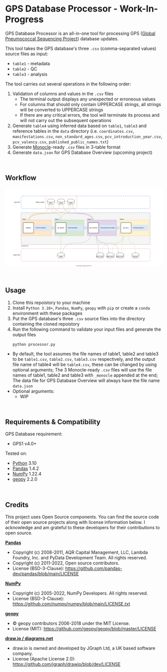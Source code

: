 # GPS Database Processor - Work-In-Progress

GPS Database Processor is an all-in-one tool for processing GPS ([Global Pneumococcal Sequencing Project](https://www.pneumogen.net/gps/)) database updates. 

This tool takes the GPS database's three `.csv` (comma-separated values) source files as input:
- `table1` - metadata
- `table2` - QC
- `table3` - analysis

The tool carries out several operations in the following order:
1. Validation of columns and values in the `.csv` files
   - The terminal output displays any unexpected or erroneous values
   - For columns that should only contain UPPERCASE strings, all strings will be converted to UPPERCASE strings
   - If there are any critical errors, the tool will terminate its process and will not carry out the subsequent operations
2. Generate `table4` using inferred data based on `table1`, `table3` and reference tables in the `data` directory (i.e. `coordinates.csv`, `manifestations.csv`, `non_standard_ages.csv`, `pcv_introduction_year.csv`, `pcv_valency.csv`, `published_public_names.txt`)
3. Generate [Monocle](https://github.com/sanger-pathogens/monocle)-ready `.csv` files in 3-table format
4. Generate `data.json` for GPS Database Overview (upcoming project)

&nbsp;
## Workflow
![Workflow Diagram](doc/workflow.drawio.svg)

&nbsp;
## Usage
1. Clone this repoistory to your machine
2. Install `Python 3.10+`, `Pandas`, `NumPy`, `geopy` with `pip` or create a `conda` environment with these packages
3. Put the GPS database's three `.csv` source files into the directory containing the cloned repoistory
4. Run the following command to validate your input files and generate the output files
   ```
   python processor.py
   ```

- By default, the tool assumes the file names of table1, table2 and table3 to be `table1.csv`, `table2.csv`, `table3.csv` respectively, and the output file name of table4 will be `table4.csv`, these can be changed by using optional arguments; The 3 Monocle-ready `.csv` files will use the file names of table1, table2 and table3 with `_monocle` appended at the end; The data file for GPS Database Overview will always have the file name `data.json`
- Optional arguments:
  - WIP
   

&nbsp;
## Requirements & Compatibility
GPS Database requirement:
- GPS1 v4.0+

Tested on:
- [Python](https://www.python.org/) 3.10
- [Pandas](https://pandas.pydata.org/) 1.4.2
- [NumPy](https://numpy.org/) 1.22.4
- [geopy](https://github.com/geopy/geopy) 2.2.0


&nbsp;
## Credits
This project uses Open Source components. You can find the source code of their open source projects along with license information below. I acknowledge and am grateful to these developers for their contributions to open source.

[**Pandas**](https://pandas.pydata.org/)
- Copyright (c) 2008-2011, AQR Capital Management, LLC, Lambda Foundry, Inc. and PyData Development Team. All rights reserved.
- Copyright (c) 2011-2022, Open source contributors.
- License (BSD-3-Clause): https://github.com/pandas-dev/pandas/blob/main/LICENSE

[**NumPy**](https://numpy.org/)
- Copyright (c) 2005-2022, NumPy Developers. All rights reserved.
- License (BSD-3-Clause): https://github.com/numpy/numpy/blob/main/LICENSE.txt

[**geopy**](https://github.com/geopy/geopy)
- © geopy contributors 2006-2018 under the MIT License.
- License (MIT): https://github.com/geopy/geopy/blob/master/LICENSE

[**draw.io / diagrams.net**](https://www.diagrams.net/)
- draw.io is owned and developed by JGraph Ltd, a UK based software company.
- License (Apache License 2.0): https://github.com/jgraph/drawio/blob/dev/LICENSE